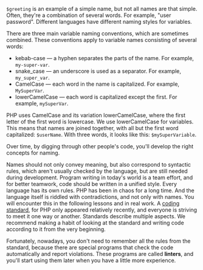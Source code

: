 
`$greeting` is an example of a simple name, but not all names are that simple. Often, they're a combination of several words. For example, "user password". Different languages have different naming styles for variables.

There are three main variable naming conventions, which are sometimes combined. These conventions apply to variable names consisting of several words:

* kebab-case — a hyphen separates the parts of the name.  For example, `my-super-var`.
* snake_case — an underscore is used as a separator.  For example, `my_super_var`.
* CamelCase  — each word in the name is capitalized. For example, `MySuperVar`.
* lowerCamelCase — each word is capitalized except the first. For example, `mySuperVar`.

PHP uses CamelCase and its variation lowerCamelCase, where the first letter of the first word is lowercase. We use lowerCamelCase for variables. This means that names are joined together, with all but the first word capitalized: `$userName`. With three words, it looks like this: `$mySuperVariable`.

Over time, by digging through other people's code, you'll develop the right concepts for naming.

Names should not only convey meaning, but also correspond to syntactic rules, which aren't usually checked by the language, but are still needed during development. Program writing in today's world is a team effort, and for better teamwork, code should be written in a unified style. Every language has its own rules. PHP has been in chaos for a long time. And the language itself is riddled with contradictions, and not only with names. You will encounter this in the following lessons and in real work. A [coding standard](https://www.php-fig.org/psr/psr-1/), for PHP only appeared relatively recently, and everyone is striving to meet it one way or another. Standards describe multiple aspects. We recommend making a habit of looking at the standard and writing code according to it from the very beginning.

Fortunately, nowadays, you don't need to remember all the rules from the standard, because there are special programs that check the code automatically and report violations. These programs are called **linters**, and you'll start using them later when you have a little more experience.
